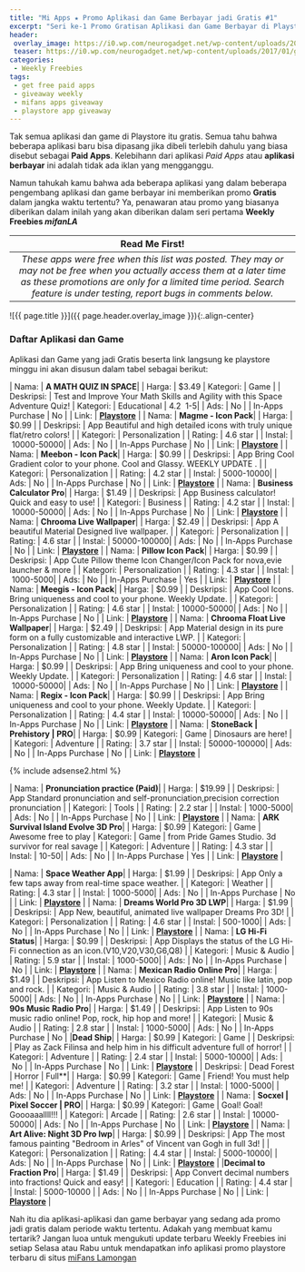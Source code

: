 ```yaml
---
title: "Mi Apps ★ Promo Aplikasi dan Game Berbayar jadi Gratis #1"
excerpt: "Seri ke-1 Promo Gratisan Aplikasi dan Game Berbayar di Playstore yang dikumpulkan oleh Mi Fans Lamongan dari berbagai sumber"
header:
 overlay_image: https://i0.wp.com/neurogadget.net/wp-content/uploads/2017/01/google-play-store-18.jpg
 teaser: https://i0.wp.com/neurogadget.net/wp-content/uploads/2017/01/google-play-store-18.jpg
categories:
 - Weekly Freebies
tags:
 - get free paid apps
 - giveaway weekly
 - mifans apps giveaway
 - playstore app giveaway
---
```


Tak semua aplikasi dan game di Playstore itu gratis. Semua tahu bahwa beberapa aplikasi baru bisa dipasang jika dibeli terlebih dahulu yang biasa disebut sebagai **Paid Apps**. Kelebihann dari aplikasi _Paid Apps_ atau **aplikasi berbayar** ini adalah tidak ada iklan yang mengganggu.

Namun tahukah kamu bahwa ada beberapa aplikasi yang dalam beberapa pengembang aplikasi dan game berbayar ini memberikan promo **Gratis** dalam jangka waktu tertentu? Ya, penawaran atau promo yang biasanya diberikan dalam inilah yang akan diberikan dalam seri pertama **Weekly Freebies _mifanLA_**


| **Read Me First!** |
|:------:|
| _These apps were free when this list was posted. They may or may not be free when you actually access them at a later time as these promotions are only for a limited time period. Search feature is under testing, report bugs in comments below._ |

![{{ page.title }}]({{ page.header.overlay_image }}){:.align-center}

### Daftar Aplikasi dan Game

Aplikasi dan Game yang jadi Gratis beserta link langsung ke playstore minggu ini akan disusun dalam tabel sebagai berikut:

| Nama: | **A MATH QUIZ IN SPACE**|
| Harga: | $3.49
| Kategori: | Game |
| Deskripsi: | Test and Improve Your Math Skills and Agility with this Space Adventure Quiz!
| Kategori: | Educational | 4.2  1-5|
| Ads: | No |
| In-Apps Purchase | No |
| Link: | [**Playstore**](market://details?id=x) | 
| Nama: | **Magme - Icon Pack**|
| Harga: | $0.99 |
| Deskripsi: | App Beautiful and high detailed icons with truly unique flat/retro colors! |
| Kategori: | Personalization |
| Rating: | 4.6 star |
| Instal: | 10000-50000|
| Ads: | No |
| In-Apps Purchase | No |
| Link: | [**Playstore**](market://details?id=x) | 
| Nama: | **Meebon - Icon Pack**|
| Harga: | $0.99 |
| Deskripsi: | App Bring Cool Gradient color to your phone. Cool and Glassy. WEEKLY UPDATE . |
| Kategori: | Personalization |
| Rating: | 4.2 star |
| Instal: | 5000-10000|
| Ads: | No |
| In-Apps Purchase | No |
| Link: | [**Playstore**](market://details?id=x) | 
| Nama: | **Business Calculator Pro**|
| Harga: | $1.49 |
| Deskripsi: | App Business calculator! Quick and easy to use! |
| Kategori: | Business |
| Rating: | 4.2 star |
| Instal: | 10000-50000|
| Ads: | No |
| In-Apps Purchase | No |
| Link: | [**Playstore**](market://details?id=x) | 
| Nama: | **Chrooma Live Wallpaper**|
| Harga: | $2.49 |
| Deskripsi: | App A beautiful Material Designed live wallpaper. |
| Kategori: | Personalization |
| Rating: | 4.6 star |
| Instal: | 50000-100000|
| Ads: | No |
| In-Apps Purchase | No |
| Link: | [**Playstore**](market://details?id=x) | 
| Nama: | **Pillow Icon Pack**|
| Harga: | $0.99 |
| Deskripsi: | App Cute Pillow theme Icon Changer/Icon Pack for nova,evie launcher & more |
| Kategori: | Personalization |
| Rating: | 4.3 star |
| Instal: | 1000-5000|
| Ads: | No |
| In-Apps Purchase | Yes |
| Link: | [**Playstore**](market://details?id=x) | 
| Nama: | **Meegis - Icon Pack**|
| Harga: | $0.99 |
| Deskripsi: | App Cool Icons. Bring uniqueness and cool to your phone. Weekly Update. |
| Kategori: | Personalization |
| Rating: | 4.6 star |
| Instal: | 10000-50000|
| Ads: | No |
| In-Apps Purchase | No |
| Link: | [**Playstore**](market://details?id=x) | 
| Nama: | **Chrooma Float Live Wallpaper**|
| Harga: | $2.49 |
| Deskripsi: | App Material design in its pure form on a fully customizable and interactive LWP. |
| Kategori: | Personalization |
| Rating: | 4.8 star |
| Instal: | 50000-100000|
| Ads: | No |
| In-Apps Purchase | No |
| Link: | [**Playstore**](market://details?id=x) | 
| Nama: | **Aron Icon Pack**|
| Harga: | $0.99 |
| Deskripsi: | App Bring uniqueness and cool to your phone. Weekly Update. |
| Kategori: | Personalization |
| Rating: | 4.6 star |
| Instal: | 10000-50000|
| Ads: | No |
| In-Apps Purchase | No |
| Link: | [**Playstore**](market://details?id=x) | 
| Nama: | **Regix - Icon Pack**|
| Harga: | $0.99 |
| Deskripsi: | App Bring uniqueness and cool to your phone. Weekly Update. |
| Kategori: | Personalization |
| Rating: | 4.4 star |
| Instal: | 10000-50000|
| Ads: | No |
| In-Apps Purchase | No |
| Link: | [**Playstore**](market://details?id=x) | 
| Nama: | **StoneBack | Prehistory | PRO**|
| Harga: | $0.99
| Kategori: | Game |
Dinosaurs are here! |
| Kategori: | Adventure |
| Rating: | 3.7 star |
| Instal: | 50000-100000|
| Ads: | No |
| In-Apps Purchase | No |
| Link: | [**Playstore**](market://details?id=x) |

{% include adsense2.html %}

| Nama: | **Pronunciation practice (Paid)**|
| Harga: | $19.99 |
| Deskripsi: | App Standard pronunciation and self-pronunciation,precision correction pronunciation |
| Kategori: | Tools |
| Rating: | 2.2 star |
| Instal: | 1000-5000|
| Ads: | No |
| In-Apps Purchase | No |
| Link: | [**Playstore**](market://details?id=x) | 
| Nama: | **ARK Survival Island Evolve 3D Pro**|
| Harga: | $0.99
| Kategori: | Game |
Awesome free to play
| Kategori: | Game |
from Pride Games Studio. 3d survivor for real savage |
| Kategori: | Adventure |
| Rating: | 4.3 star |
| Instal: | 10-50|
| Ads: | No |
| In-Apps Purchase | Yes |
| Link: | [**Playstore**](market://details?id=x) | 

| Nama: | **Space Weather App**|
| Harga: | $1.99 |
| Deskripsi: | App Only a few taps away from real-time space weather. |
| Kategori: | Weather |
| Rating: | 4.3 star |
| Instal: | 1000-5000|
| Ads: | No |
| In-Apps Purchase | No |
| Link: | [**Playstore**](market://details?id=x) | 
| Nama: | **Dreams World Pro 3D LWP**|
| Harga: | $1.99 |
| Deskripsi: | App New, beautiful, animated live wallpaper Dreams Pro 3D! |
| Kategori: | Personalization |
| Rating: | 4.6 star |
| Instal: | 500-1000|
| Ads: | No |
| In-Apps Purchase | No |
| Link: | [**Playstore**](market://details?id=x) | 
| Nama: | **LG Hi-Fi Status**|
| Harga: | $0.99 |
| Deskripsi: | App Displays the status of the LG Hi-Fi connection as an icon.(V10,V20,V30,G6,Q8) |
| Kategori: | Music & Audio |
| Rating: | 5.9 star |
| Instal: | 1000-5000|
| Ads: | No |
| In-Apps Purchase | No |
| Link: | [**Playstore**](market://details?id=x) | 
| Nama: | **Mexican Radio Online Pro**|
| Harga: | $1.49 |
| Deskripsi: | App Listen to Mexico Radio online! Music like latin, pop and rock. |
| Kategori: | Music & Audio |
| Rating: | 3.8 star |
| Instal: | 1000-5000|
| Ads: | No |
| In-Apps Purchase | No |
| Link: | [**Playstore**](market://details?id=x) | 
| Nama: | **90s Music Radio Pro**|
| Harga: | $1.49 |
| Deskripsi: | App Listen to 90s music radio online! Pop, rock, hip hop and more! |
| Kategori: | Music & Audio |
| Rating: | 2.8 star |
| Instal: | 1000-5000|
| Ads: | No |
| In-Apps Purchase | No |
|**Dead Ship**|
| Harga: | $0.99
| Kategori: | Game |
| Deskripsi: | Play as Zack Filinsa and help him in his difficult adventure full of horror! |
| Kategori: | Adventure |
| Rating: | 2.4 star |
| Instal: | 5000-10000|
| Ads: | No |
| In-Apps Purchase | No |
| Link: | [**Playstore**](market://details?id=x) | 
| Deskripsi: | Dead Forest | Horror | Full**|
| Harga: | $0.99
| Kategori: | Game |
Friend! You must help me! |
| Kategori: | Adventure |
| Rating: | 3.2 star |
| Instal: | 1000-5000|
| Ads: | No |
| In-Apps Purchase | No |
| Link: | [**Playstore**](market://details?id=x) | 
| Nama: | **Socxel | Pixel Soccer | PRO**|
| Harga: | $0.99
| Kategori: | Game |
Goal! Goal! Goooaaallll!!! |
| Kategori: | Arcade |
| Rating: | 2.6 star |
| Instal: | 10000-50000|
| Ads: | No |
| In-Apps Purchase | No |
| Link: | [**Playstore**](market://details?id=x) | 
| Nama: | **Art Alive: Night 3D Pro lwp**|
| Harga: | $0.99 |
| Deskripsi: | App The most famous painting "Bedroom in Arles" of Vincent van Gogh in full 3d! |
| Kategori: | Personalization |
| Rating: | 4.4 star |
| Instal: | 5000-10000|
| Ads: | No |
| In-Apps Purchase | No |
| Link: | [**Playstore**](market://details?id=x) | 
|**Decimal to Fraction Pro**|
| Harga: | $1.49 |
| Deskripsi: | App Convert decimal numbers into fractions! Quick and easy! |
| Kategori: | Education |
| Rating: | 4.4 star |
| Instal: | 5000-10000 |
| Ads: | No |
| In-Apps Purchase | No |
| Link: | [**Playstore**](market://details?id=x) |

Nah itu dia aplikasi-aplikasi dan game berbayar yang sedang ada promo jadi gratis dalam periode waktu tertentu. Adakah yang membuat kamu tertarik? Jangan luoa untuk mengukuti update terbaru Weekly Freebies ini setiap Selasa atau Rabu untuk mendapatkan info aplikasi promo playstore terbaru di situs [miFans Lamongan](https://mi.knoacc.org/)